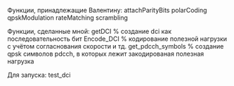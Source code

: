 Функции, принадлежащие Валентину: 
attachParityBits
polarCoding
qpskModulation
rateMatching
scrambling

Функции, сделанные мной:
getDCI                  % создание dci как последовательность бит
Encode_DCI              % кодирование полезной нагрузки с учётом согласнования скорости и тд.
get_pdcch_symbols       % создание qpsk символов pdcch, в которых лежит закодированая полезная нагрузка 

Для запуска: 
test_dci 
